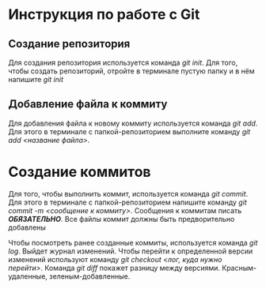 # Инструкция по работе с Git

## Создание репозитория
Для создания репозитория используется команда *git init*. Для того, чтобы создать репозиторий, отройте в терминале пустую папку и в нём напишите *git init*

## Добавление файла к коммиту
Для добавления файла к новому коммиту используется команда *git add*. Для этого в терминале с папкой-репозиторием выполните команду *git add <название файла>*.

# Создание коммитов
Для того, чтобы выполнить коммит, используется команда *git commit*. Для этого в терминале с папкой-репозиторием напишите команду *git commit -m <сообщение к коммиту>*. Сообщения к коммитам писать ***ОБЯЗАТЕЛЬНО***. Все файлы коммит должны быть предворительно добавлены

Чтобы посмотреть ранее созданные коммиты, используется команда *git log*. Выйдет журнал изменений. Чтобы перейти к определенной версии изменений используют команду *git checkout <лог, куда нужно перейти>*.
Команда *git diff* покажет разницу между версиями. Красным- удаленные, зеленым-добавленные.
